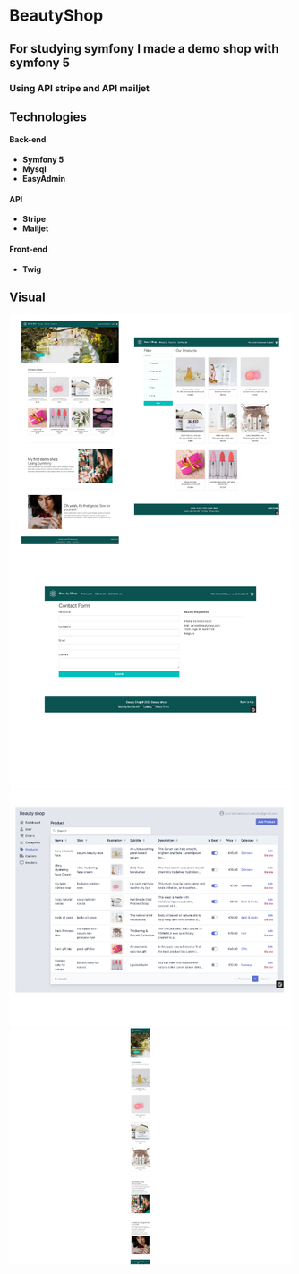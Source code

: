 # BeautyShop 
## For studying symfony I made a demo shop with symfony 5
### Using API stripe and API mailjet 
## Technologies

#### Back-end

- **Symfony 5**
- **Mysql**
- **EasyAdmin**

#### API
- **Stripe**
- **Mailjet**
#### Front-end

- **Twig**


## Visual

![Index and Product Page](/readme/1.png)
![Contact Form](/readme/2.png)
![EasyAdmin](/readme/3.png)
![Responsive](/readme/4.png)

